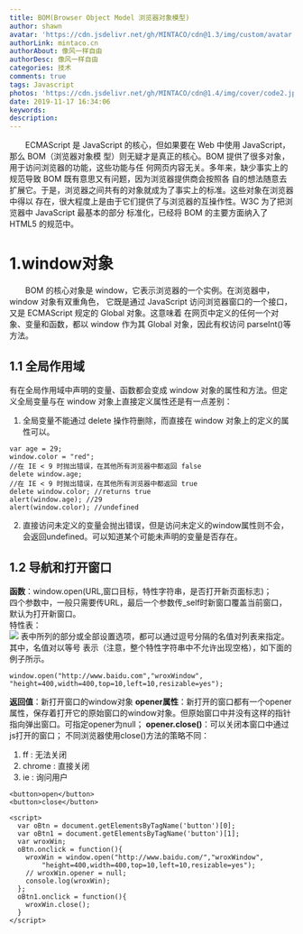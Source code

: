 ```yaml
---
title: BOM(Browser Object Model 浏览器对象模型)
author: shawn
avatar: 'https://cdn.jsdelivr.net/gh/MINTACO/cdn@1.3/img/custom/avatar.jpg'
authorLink: mintaco.cn
authorAbout: 像风一样自由
authorDesc: 像风一样自由
categories: 技术
comments: true
tags: Javascript
photos: 'https://cdn.jsdelivr.net/gh/MINTACO/cdn@1.4/img/cover/code2.jpg'
date: 2019-11-17 16:34:06
keywords:
description:
---
```

&emsp;&emsp;ECMAScript 是 JavaScript 的核心，但如果要在 Web 中使用 JavaScript，那么 BOM（浏览器对象模
型）则无疑才是真正的核心。BOM 提供了很多对象，用于访问浏览器的功能，这些功能与任
何网页内容无关。多年来，缺少事实上的规范导致 BOM 既有意思又有问题，因为浏览器提供商会按照各
自的想法随意去扩展它。于是，浏览器之间共有的对象就成为了事实上的标准。这些对象在浏览器中得以
存在，很大程度上是由于它们提供了与浏览器的互操作性。W3C 为了把浏览器中 JavaScript 最基本的部分
标准化，已经将 BOM 的主要方面纳入了 HTML5 的规范中。

# 1.window对象
&emsp;&emsp;BOM 的核心对象是 window，它表示浏览器的一个实例。在浏览器中，window 对象有双重角色，
它既是通过 JavaScript 访问浏览器窗口的一个接口，又是 ECMAScript 规定的 Global 对象。这意味着
在网页中定义的任何一个对象、变量和函数，都以 window 作为其 Global 对象，因此有权访问
parseInt()等方法。
## 1.1 全局作用域
有在全局作用域中声明的变量、函数都会变成 window 对象的属性和方法。但定义全局变量与在 window 对象上直接定义属性还是有一点差别：
1. 全局变量不能通过 delete 操作符删除，而直接在 window 对象上的定义的属性可以。
```
var age = 29;
window.color = "red";
//在 IE < 9 时抛出错误，在其他所有浏览器中都返回 false
delete window.age;
//在 IE < 9 时抛出错误，在其他所有浏览器中都返回 true
delete window.color; //returns true
alert(window.age); //29
alert(window.color); //undefined
```
2. 直接访问未定义的变量会抛出错误，但是访问未定义的window属性则不会，会返回undefined。可以知道某个可能未声明的变量是否存在。
## 1.2 导航和打开窗口
**函数**：window.open(URL,窗口目标，特性字符串，是否打开新页面标志)；  
四个参数中，一般只需要传URL，最后一个参数传_self时新窗口覆盖当前窗口，默认为打开新窗口。  
特性表：  
![](https://i.loli.net/2019/11/19/xvFCBrUjIfqQHDL.png)
表中所列的部分或全部设置选项，都可以通过逗号分隔的名值对列表来指定。其中，名值对以等号
表示（注意，整个特性字符串中不允许出现空格），如下面的例子所示。
```
window.open("http://www.baidu.com","wroxWindow",
"height=400,width=400,top=10,left=10,resizable=yes");
```
**返回值**：新打开窗口的window对象
**opener属性**：新打开的窗口都有一个opener属性，保存着打开它的原始窗口的window对象。但原始窗口中并没有这样的指针指向弹出窗口。可指定opener为null；
**opener.close()**：可以关闭本窗口中通过js打开的窗口；
不同浏览器使用close()方法的策略不同：
 1. ff : 无法关闭
 2. chrome : 直接关闭
 3. ie : 询问用户
```
<button>open</button>
<button>close</button>

<script>
  var oBtn = document.getElementsByTagName('button')[0];
  var oBtn1 = document.getElementsByTagName('button')[1];
  var wroxWin; 
  oBtn.onclick = function(){
    wroxWin = window.open("http://www.baidu.com/","wroxWindow",
        "height=400,width=400,top=10,left=10,resizable=yes");
    // wroxWin.opener = null;
    console.log(wroxWin);
  };
  oBtn1.onclick = function(){
    wroxWin.close();
  }
</script> 
```

